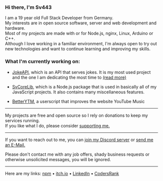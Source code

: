 <!-- Pro Tip: to create a page like this just create a public repo with your username as its name :) -->

### Hi there, I'm Sv443
I am a 19 year old Full Stack Developer from Germany.  
My interests are in open source software, server and web development and hardware.  
Most of my projects are made with or for Node.js, nginx, Linux, Arduino or C++.  
Although I love working in a familiar environment, I'm always open to try out new technologies and want to continue learning and improving my skills.  
  
### What I'm currently working on:
- [JokeAPI](https://github.com/Sv443/JokeAPI), which is an API that serves jokes. It is my most used project and the one I am dedicating the most time to [(read more)](https://jokeapi.dev)
<!-- - [Townly](https://github.com/Sv443/Townly) - I've challenged myself to create a city building game in the command line, with an accompanying game engine, [Teng.](https://github.com/Sv443/Teng)
-->
- [SvCoreLib](https://github.com/Sv443-Network/SvCoreLib), which is a Node.js package that is used in basically all of my JavaScript projects. It also contains many miscellaneous features.

- [BetterYTM](https://github.com/Sv443/BetterYTM), a userscript that improves the website YouTube Music

---

My projects are free and open source so I rely on donations to keep my services running.  
If you like what I do, please consider [supporting me.](https://github.com/sponsors/Sv443)  

---

If you want to reach out to me, you can [join my Discord server](https://dc.sv443.net/) or [send me an E-Mail.](mailto:contact@sv443.net)  
  
Please don't contact me with any job offers, shady business requests or otherwise unsolicited messages, you will be ignored.  

---

Here are my links: [npm](https://www.npmjs.com/~sv443) • [itch.io](https://sv443.itch.io/) • [LinkedIn](https://www.linkedin.com/in/sven-fehler/) • [CodersRank](https://profile.codersrank.io/user/sv443)  
